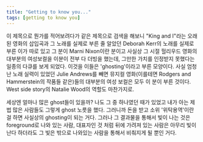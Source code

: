 ```yaml
---
title: "Getting to know you..."
tags: [getting to know you]
---
```


이 제목으로 뭔가를 적어보려다가 같은 제목으로 검색을 해보니 "King and I"라는 오래된 영화의 삽입곡과 그 노래를 실제로 부른 줄 알았던 Deborah Kerr의 노래를 실제로 부른 이가 따로 있고 그 분이 Marni Nixon이란 분이고 사실상 그 시절 헐리우드 영화의 대부분의 여성보컬을 이분이 전부 다 더빙을 했는데, 그만한 가치를 인정받지 못했다는 일종의 다큐를 보게 되었다. 이것을 이들은 'ghosting'이라고 부른 모양이다. 사실 엄청난 노래 실력이 있었던 Julie Andrews를 빼면 뮤지컬 영화(이를테면 Rodgers and Hammerstein의 작품들 같은)들의 대부분의 여성 보컬은 모두 이 분이 부른 것이다. West side story의 Natalie Wood의 역할도 마찬가지로.

세상엔 얼마나 많은 ghost들이 있을까? 나도 그 중 하나였던 때가 있었고 내가 아는 제법 많은 사람들도 그렇게 ghost 노릇을 했다. 그러니까 돈을 받고 소위 '위탁용역'이란 걸 하면 사실상의 ghosting이 되는 거다. 그러나 그 결과물을 통해서 빛이 나는 것은 foreground로 나와 있는 사람, 대표자인 것 처럼 뒤에 가려져 있는 사람은 아무리 빛이 난다 하더라도 그 빛은 밖으로 나와있는 사람을 통해서 비춰지게 될 뿐인 거다. 

